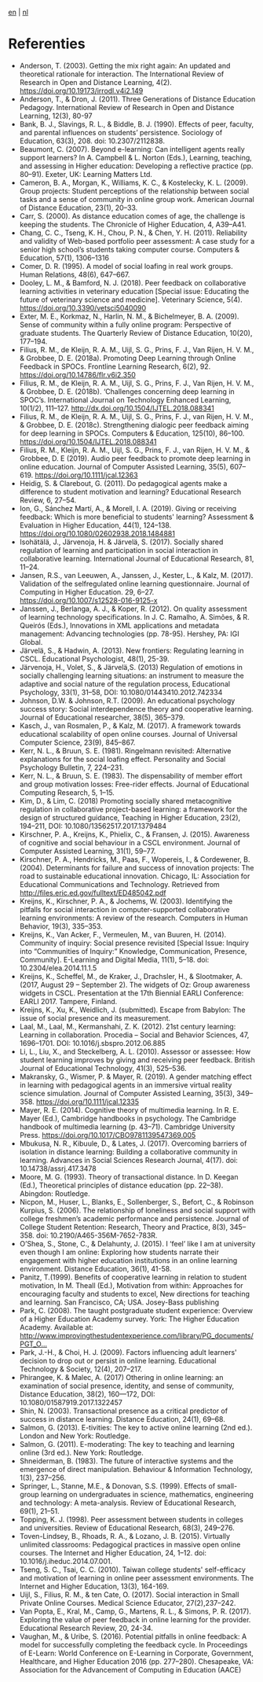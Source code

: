 [en](\frocole_references) | [nl](\frocole_references)

# Referenties

- Anderson, T. (2003). Getting the mix right again: An updated and theoretical rationale for interaction. The International Review of Research in Open and Distance Learning, 4(2). https://doi.org/10.19173/irrodl.v4i2.149
- Anderson, T., & Dron, J. (2011). Three Generations of Distance Education Pedagogy. International Review of Research in Open and Distance Learning, 12(3), 80-97
- Bank, B. J., Slavings, R. L., & Biddle, B. J. (1990). Effects of peer, faculty, and parental influences on students’ persistence. Sociology of Education, 63(3), 208. doi: 10.2307/2112838.
- Beaumont, C. (2007). Beyond e-learning: Can intelligent agents really support learners? In A. Campbell & L. Norton (Eds.), Learning, teaching, and assessing in Higher education: Developing a reflective practice (pp. 80–91). Exeter, UK: Learning Matters Ltd.
- Cameron, B. A., Morgan, K., Williams, K. C., & Kostelecky, K. L. (2009). Group projects: Student perceptions of the relationship between social tasks and a sense of community in online group work. American Journal of Distance Education, 23(1), 20–33.
- Carr, S. (2000). As distance education comes of age, the challenge is keeping the students. The Chronicle of Higher Education, 4, A39–A41.
- Chang, C. C., Tseng, K. H., Chou, P. N., & Chen, Y. H. (2011). Reliability and validity of Web-based portfolio peer assessment: A case study for a senior high school’s students taking computer course. Computers & Education, 57(1), 1306–1316
- Comer, D. R. (1995). A model of social loafing in real work groups. Human Relations, 48(6), 647–667.
- Dooley, L. M., & Bamford, N. J. (2018). Peer feedback on collaborative learning activities in veterinary education [Special issue: Educating the future of veterinary science and medicine]. Veterinary Science, 5(4). https://doi.org/10.3390/vetsci5040090
- Exter, M. E., Korkmaz, N., Harlin, N. M., & Bichelmeyer, B. A. (2009). Sense of community within a fully online program: Perspective of graduate students. The Quarterly Review of Distance Education, 10(20), 177–194.
- Filius, R. M., de Kleijn, R. A. M., Uijl, S. G., Prins, F. J., Van Rijen, H. V. M., & Grobbee, D. E. (2018a). Promoting Deep Learning through Online Feedback in SPOCs. Frontline Learning Research, 6(2), 92. https://doi.org/10.14786/flr.v6i2.350
- Filius, R. M., de Kleijn, R. A. M., Uijl, S. G., Prins, F. J., Van Rijen, H. V. M., & Grobbee, D. E. (2018b). ‘Challenges concerning deep learning in SPOC’s. International Journal on Technology Enhanced Learning, 10(1/2), 111–127. http://dx.doi.org/10.1504/IJTEL.2018.088341
- Filius, R. M., de Kleijn, R. A. M., Uijl, S. G., Prins, F. J., van Rijen, H. V. M., & Grobbee, D. E. (2018c). Strengthening dialogic peer feedback aiming for deep learning in SPOCs. Computers & Education, 125(10), 86–100. https://doi.org/10.1504/IJTEL.2018.088341
- Filius, R. M., Kleijn, R. A. M., Uijl, S. G., Prins, F. J., van Rijen, H. V. M., & Grobbee, D. E (2019). Audio peer feedback to promote deep learning in online education. Journal of Computer Assisted Learning, 35(5), 607–619. https://doi.org/10.1111/jcal.12363
- Heidig, S. & Clarebout, G. (2011). Do pedagogical agents make a difference to student motivation and learning? Educational Research Review, 6, 27–54.
- Ion, G., Sánchez Martí, A., & Morell, I. A. (2019). Giving or receiving feedback: Which is more beneficial to students' learning? Assessment & Evaluation in Higher Education, 44(1), 124–138. https://doi.org/10.1080/02602938.2018.1484881
- Isohätälä, J., Järvenoja, H. & Järvelä, S. (2017). Socially shared regulation of learning and participation in social interaction in collaborative learning. International Journal of Educational Research, 81, 11–24.
- Jansen, R.S., van Leeuwen, A., Janssen, J., Kester, L., & Kalz, M. (2017). Validation of the selfregulated online learning questionnaire. Journal of Computing in Higher Education. 29, 6–27. https://doi.org/10.1007/s12528-016-9125-x
- Janssen, J., Berlanga, A. J., & Koper, R. (2012). On quality assessment of learning technology specifications. In J. C. Ramalho, A. Simões, & R. Queirós (Eds.), Innovations in XML applications and metadata management: Advancing technologies (pp. 78-95). Hershey, PA: IGI Global.
- Järvelä, S., & Hadwin, A. (2013). New frontiers: Regulating learning in CSCL. Educational Psychologist, 48(1), 25-39.
- Järvenoja, H., Volet, S., & Järvelä,S. (2013) Regulation of emotions in socially challenging learning situations: an instrument to measure the adaptive and social nature of the regulation process, Educational Psychology, 33(1), 31–58, DOI: 10.1080/01443410.2012.742334
- Johnson, D.W. & Johnson, R.T. (2009). An educational psychology success story: Social interdependence theory and cooperative learning. Journal of Educational researcher, 38(5), 365–379.
- Kasch, J., van Rosmalen, P., & Kalz, M. (2017). A framework towards educational scalability of open online courses. Journal of Universal Computer Science, 23(9), 845–867.
- Kerr, N. L., & Bruun, S. E. (1981). Ringelmann revisited: Alternative explanations for the social loafing effect. Personality and Social Psychology Bulletin, 7, 224–231.
- Kerr, N. L., & Bruun, S. E. (1983). The dispensability of member effort and group motivation losses: Free-rider effects. Journal of Educational Computing Research, 5, 1–15.
- Kim, D., & Lim, C. (2018) Promoting socially shared metacognitive regulation in collaborative project-based learning: a framework for the design of structured guidance, Teaching in Higher Education, 23(2), 194–211, DOI: 10.1080/13562517.2017.1379484
- Kirschner, P. A., Kreijns, K., Phielix, C., & Fransen, J. (2015). Awareness of cognitive and social behaviour in a CSCL environment. Journal of Computer Assisted Learning, 31(1), 59–77.
- Kirschner, P. A., Hendricks, M., Paas, F., Wopereis, I., & Cordewener, B. (2004). Determinants for failure and success of innovation projects: The road to sustainable educational innovation. Chicago, IL: Association for Educational Communications and Technology. Retrieved from http://files.eric.ed.gov/fulltext/ED485042.pdf
- Kreijns, K., Kirschner, P. A., & Jochems, W. (2003). Identifying the pitfalls for social interaction in computer-supported collaborative learning environments: A review of the research. Computers in Human Behavior, 19(3), 335–353.
- Kreijns, K., Van Acker, F., Vermeulen, M., van Buuren, H. (2014). Community of inquiry: Social presence revisited [Special Issue: Inquiry into “Communities of Inquiry:” Knowledge, Communication, Presence, Community]. E-Learning and Digital Media, 11(1), 5–18. doi: 10.2304/elea.2014.11.1.5
- Kreijns, K., Scheffel, M., de Kraker, J., Drachsler, H., & Slootmaker, A. (2017, August 29 – September 2). The widgets of Oz: Group awareness widgets in CSCL. Presentation at the 17th Biennial EARLI Conference: EARLI 2017. Tampere, Finland.
- Kreijns, K., Xu, K., Weidlich, J. (submitted). Escape from Babylon: The issue of social presence and its measurement.
- Laal, M., Laal, M., Kermanshahi, Z. K. (2012). 21st century learning: Learning in collaboration. Procedia – Social and Behavior Sciences, 47, 1696–1701. DOI: 10.1016/j.sbspro.2012.06.885
- Li, L., Liu, X., and Steckelberg, A. L. (2010). Assessor or assessee: How student learning improves by giving and receiving peer feedback. British Journal of Educational Technology, 41(3), 525–536.
- Makransky, G., Wismer, P. & Mayer, R. (2019). A gender matching effect in learning with pedagogical agents in an immersive virtual reality science simulation. Journal of Computer Assisted Learning, 35(3), 349–358. https://doi.org/10.1111/jcal.12335
- Mayer, R. E. (2014). Cognitive theory of multimedia learning. In R. E. Mayer (Ed.), Cambridge handbooks in psychology. The Cambridge handbook of multimedia learning (p. 43–71). Cambridge University Press. https://doi.org/10.1017/CBO9781139547369.005
- Mbukusa, N. R., Kibuule, D., & Lates, J. (2017). Overcoming barriers of isolation in distance learning: Building a collaborative community in learning. Advances in Social Sciences Research Journal, 4(17). doi: 10.14738/assrj.417.3478
- Moore, M. G. (1993). Theory of transactional distance. In D. Keegan (Ed.), Theoretical principles of distance education (pp. 22–38). Abingdon: Routledge.
- Nicpon, M., Huser, L., Blanks, E., Sollenberger, S., Befort, C., & Robinson Kurpius, S. (2006). The relationship of loneliness and social support with college freshmen’s academic performance and persistence. Journal of College Student Retention: Research, Theory and Practice, 8(3), 345–358. doi: 10.2190/A465-356M-7652-783R.
- O’Shea, S., Stone, C., & Delahunty, J. (2015). I ‘feel’ like I am at university even though I am online: Exploring how students narrate their engagement with higher education institutions in an online learning environment. Distance Education, 36(1), 41-58.
- Panitz, T.(1999). Benefits of cooperative learning in relation to student motivation, In M. Theall (Ed.), Motivation from within: Approaches for encouraging faculty and students to excel, New directions for teaching and learning. San Francisco, CA; USA. Josey-Bass publishing
- Park, C. (2008). The taught postgraduate student experience: Overview of a Higher Education Academy survey. York: The Higher Education Academy. Available at: http://www.improvingthestudentexperience.com/library/PG_documents/PGT_O…
- Park, J.-H., & Choi, H. J. (2009). Factors influencing adult learners' decision to drop out or persist in online learning. Educational Technology & Society, 12(4), 207–217.
- Phirangee, K. & Malec, A. (2017) Othering in online learning: an examination of social presence, identity, and sense of community, Distance Education, 38(2), 160—172, DOI: 10.1080/01587919.2017.1322457
- Shin, N. (2003). Transactional presence as a critical predictor of success in distance learning. Distance Education, 24(1), 69–68.
- Salmon, G. (2013). E-tivities: The key to active online learning (2nd ed.). London and New York: Routledge.
- Salmon, G. (2011). E-moderating: The key to teaching and learning online (3rd ed.). New York: Routledge.
- Shneiderman, B. (1983). The future of interactive systems and the emergence of direct manipulation. Behaviour & Information Technology, 1(3), 237–256.
- Springer, L., Stanne, M.E., & Donovan, S.S. (1999). Effects of small-group learning on undergraduates in science, mathematics, engineering and technology: A meta-analysis. Review of Educational Research, 69(1), 21–51.
- Topping, K. J. (1998). Peer assessment between students in colleges and universities. Review of Educational Research, 68(3), 249–276.
- Toven-Lindsey, B., Rhoads, R. A., & Lozano, J. B. (2015). Virtually unlimited classrooms: Pedagogical practices in massive open online courses. The Internet and Higher Education, 24, 1–12. doi: 10.1016/j.iheduc.2014.07.001.
- Tseng, S. C., Tsai, C. C. (2010). Taiwan college students' self-efficacy and motivation of learning in online peer assessment environments. The Internet and Higher Education, 13(3), 164-169.
- Uijl, S., Filius, R. M., & ten Cate, O. (2017). Social interaction in Small Private Online Courses. Medical Science Educator, 27(2),237–242. 
- Van Popta, E., Kral, M., Camp, G., Martens, R. L., & Simons, P. R. (2017). Exploring the value of peer feedback in online learning for the provider. Educational Research Review, 20, 24-34.
- Vaughan, M., & Uribe, S. (2016). Potential pitfalls in online feedback: A model for successfully completing the feedback cycle. In Proceedings of E-Learn: World Conference on E-Learning in Corporate, Government, Healthcare, and Higher Education 2016 (pp. 277–280). Chesapeake, VA: Association for the Advancement of Computing in Education (AACE)
